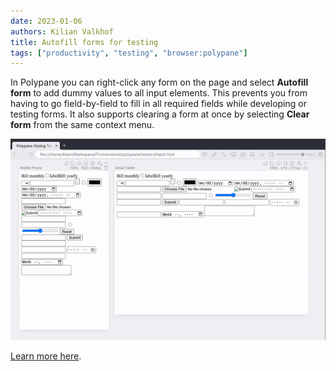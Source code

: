 ```yaml
---
date: 2023-01-06
authors: Kilian Valkhof
title: Autofill forms for testing
tags: ["productivity", "testing", "browser:polypane"]
---
```


In Polypane you can right-click any form on the page and select **Autofill form** to add dummy values to all input elements. This prevents you from having to go field-by-field to fill in all required fields while developing or testing forms. It also supports clearing a form at once by selecting **Clear form** from the same context menu.

![Animation of a form being filled after selecting "autofill" in the context menu, followed by the form being emptied after choosing "Clear form" in the context menu.](/assets/img/form-testing.gif)

[Learn more here](https://polypane.app/docs/form-autofill/).
